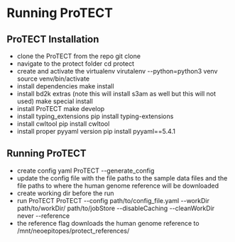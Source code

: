 # Running ProTECT

## ProTECT Installation
* clone the ProTECT from the repo
       git clone
* navigate to the protect folder
    cd  protect
* create and activate the virtualenv
    virutalenv --python=python3 venv
    source venv/bin/activate
* install dependencies
    make install
* install bd2k extras (note this will install s3am as well but this will not used)
    make special install
* install ProTECT
    make develop
* install typing_extensions
    pip install typing-extensions
* install cwltool
    pip install cwltool
* install proper pyyaml version
    pip install pyyaml==5.4.1

## Running ProTECT
* create config yaml
    ProTECT --generate_config
* update the config file with the file paths to the sample data files and the file paths to where the human genome reference will be downloaded
* create working dir before the run
* run ProTECT
    ProTECT --config path/to/config_file.yaml --workDir path/to/workDir/ path/to/jobStore --disableCaching --cleanWorkDir never --reference
* the reference flag downloads the human genome reference to /mnt/neoepitopes/protect_references/
